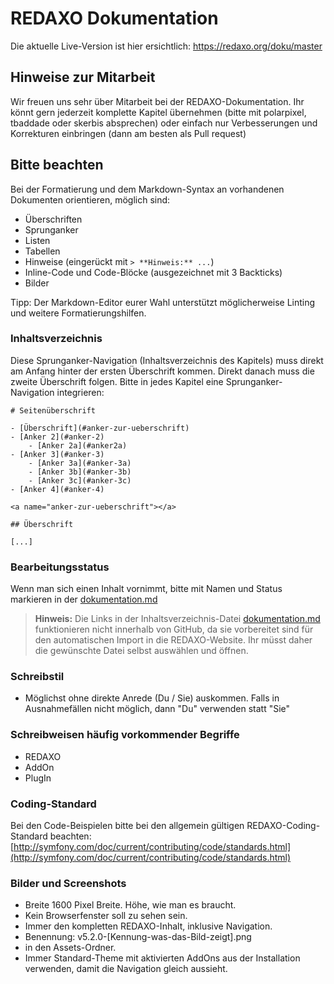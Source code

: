 # REDAXO Dokumentation

Die aktuelle Live-Version ist hier ersichtlich: <https://redaxo.org/doku/master>

## Hinweise zur Mitarbeit

Wir freuen uns sehr über Mitarbeit bei der REDAXO-Dokumentation. Ihr könnt gern jederzeit komplette Kapitel übernehmen (bitte mit polarpixel, tbaddade oder skerbis absprechen) oder einfach nur Verbesserungen und Korrekturen einbringen (dann am besten als Pull request)

## Bitte beachten

Bei der Formatierung und dem Markdown-Syntax an vorhandenen Dokumenten orientieren, möglich sind:

* Überschriften
* Sprunganker
* Listen
* Tabellen
* Hinweise (eingerückt mit `> **Hinweis:** ...`)
* Inline-Code und Code-Blöcke (ausgezeichnet mit 3 Backticks)
* Bilder

Tipp: Der Markdown-Editor eurer Wahl unterstützt möglicherweise Linting und weitere Formatierungshilfen. 

### Inhaltsverzeichnis

Diese Sprunganker-Navigation (Inhaltsverzeichnis des Kapitels) muss direkt am Anfang hinter der ersten Überschrift kommen. Direkt danach muss die zweite Überschrift folgen. Bitte in jedes Kapitel eine Sprunganker-Navigation integrieren:

```
# Seitenüberschrift

- [Überschrift](#anker-zur-ueberschrift)
- [Anker 2](#anker-2)
    - [Anker 2a](#anker2a)
- [Anker 3](#anker-3)
    - [Anker 3a](#anker-3a)
    - [Anker 3b](#anker-3b)
    - [Anker 3c](#anker-3c)
- [Anker 4](#anker-4)

<a name="anker-zur-ueberschrift"></a>

## Überschrift 

[...]
```

### Bearbeitungsstatus

Wenn man sich einen Inhalt vornimmt, bitte mit Namen und Status markieren in der [dokumentation.md](dokumentation.md)

> **Hinweis:** Die Links in der Inhaltsverzeichnis-Datei [dokumentation.md](dokumentation.md) funktionieren nicht innerhalb von GitHub, da sie vorbereitet sind für den automatischen Import in die REDAXO-Website. Ihr müsst daher die gewünschte Datei selbst auswählen und öffnen.

### Schreibstil

- Möglichst ohne direkte Anrede (Du / Sie) auskommen. Falls in Ausnahmefällen nicht möglich, dann "Du" verwenden statt "Sie"

### Schreibweisen häufig vorkommender Begriffe

- REDAXO
- AddOn
- PlugIn

### Coding-Standard

Bei den Code-Beispielen bitte bei den allgemein gültigen REDAXO-Coding-Standard beachten:
[http://symfony.com/doc/current/contributing/code/standards.html](http://symfony.com/doc/current/contributing/code/standards.html)

### Bilder und Screenshots

- Breite 1600 Pixel Breite. Höhe, wie man es braucht.
- Kein Browserfenster soll zu sehen sein.
- Immer den kompletten REDAXO-Inhalt, inklusive Navigation.
- Benennung: v5.2.0-[Kennung-was-das-Bild-zeigt].png
- in den Assets-Ordner.
- Immer Standard-Theme mit aktivierten AddOns aus der Installation verwenden, damit die Navigation gleich aussieht.
